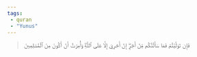 ```yaml
---
tags: 
 - quran 
 - "Yunus"
---
```


> فَإِن تَوَلَّيۡتُمۡ فَمَا سَأَلۡتُكُم مِّنۡ أَجۡرٍۖ إِنۡ أَجۡرِيَ إِلَّا عَلَى ٱللَّهِۖ وَأُمِرۡتُ أَنۡ أَكُونَ مِنَ ٱلۡمُسۡلِمِينَ
